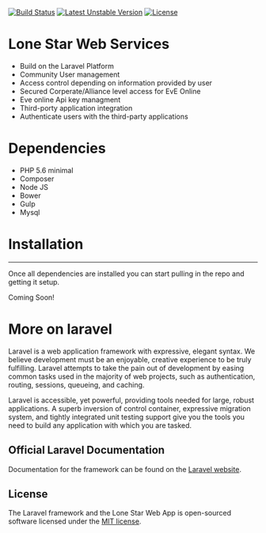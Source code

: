 [![Build Status](https://travis-ci.org/crazyjoery/project-lonestar.svg?branch=master)](https://travis-ci.org/crazyjoery/project-lonestar)
[![Latest Unstable Version](https://poser.pugx.org/crazyjoery/lonestarweb/v/unstable.svg)](https://packagist.org/packages/crazyjoery/lonestarweb)
[![License](https://poser.pugx.org/crazyjoery/lonestarweb/license.svg)](https://packagist.org/packages/crazyjoery/lonestarweb)
# Lone Star Web Services
* Build on the Laravel Platform
* Community User management
* Access control depending on information provided by user
* Secured Corperate/Alliance level access for EvE Online
* Eve online Api key managment
* Third-porty application integration
* Authenticate users with the third-party applications

# Dependencies
* PHP 5.6 minimal
* Composer
* Node JS
* Bower
* Gulp
* Mysql

# Installation
---
Once all dependencies are installed you can start pulling in the repo and getting it setup.

Coming Soon!

# More on laravel

Laravel is a web application framework with expressive, elegant syntax. We believe development must be an enjoyable, creative experience to be truly fulfilling. Laravel attempts to take the pain out of development by easing common tasks used in the majority of web projects, such as authentication, routing, sessions, queueing, and caching.

Laravel is accessible, yet powerful, providing tools needed for large, robust applications. A superb inversion of control container, expressive migration system, and tightly integrated unit testing support give you the tools you need to build any application with which you are tasked.

## Official Laravel Documentation

Documentation for the framework can be found on the [Laravel website](http://laravel.com/docs).

## License

The Laravel framework and the Lone Star Web App is open-sourced software licensed under the [MIT license](http://opensource.org/licenses/MIT).
